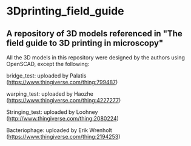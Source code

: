 # 3Dprinting_field_guide
## A repository of 3D models referenced in "The field guide to 3D printing in microscopy" 

All the 3D models in this repository were designed by the authors using OpenSCAD, except the following:

bridge_test: uploaded by Palatis (https://www.thingiverse.com/thing:799487)

warping_test: uploaded by Haozhe (https://www.thingiverse.com/thing:4227277)

Stringing_test: uploaded by Loohney (http://www.thingiverse.com/thing:2080224)

Bacteriophage: uploaded by Erik Wrenholt (https://www.thingiverse.com/thing:2194253)
